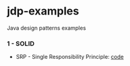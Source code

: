 # jdp-examples
Java design patterns examples

### 1 - SOLID
* SRP - Single Responsibility Principle: [code](src/main/java/learn/dp/jdpexamples/c01solid/srp)
